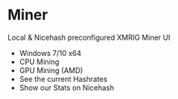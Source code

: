 # Miner
Local &amp; Nicehash preconfigured XMRIG Miner UI 

- Windows 7/10 x64
- CPU Mining
- GPU Mining (AMD)
- See the current Hashrates
- Show our Stats on Nicehash 
